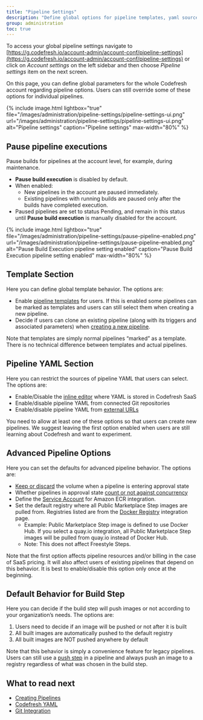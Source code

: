 ```yaml
---
title: "Pipeline Settings"
description: "Define global options for pipeline templates, yaml sources and approval behavior"
group: administration
toc: true
---
```


To access your global pipeline settings navigate to [https://g.codefresh.io/account-admin/account-conf/pipeline-settings](https://g.codefresh.io/account-admin/account-conf/pipeline-settings) or click on *Account settings* on the left sidebar and then choose *Pipeline settings* item on the next screen.

On this page, you can define global parameters for the whole Codefresh account regarding pipeline options. Users can still override some of these options for individual pipelines.

{% include image.html
lightbox="true"
file="/images/administration/pipeline-settings/pipeline-settings-ui.png"
url="/images/administration/pipeline-settings/pipeline-settings-ui.png"
alt="Pipeline settings"
caption="Pipeline settings"
max-width="80%"
%}


## Pause pipeline executions

Pause builds for pipelines at the account level, for example, during maintenance.  

* **Pause build execution** is disabled by default.  
* When enabled:  
  * New pipelines in the account are paused immediately. 
  * Existing pipelines with running builds are paused only after the builds have completed execution.  
* Paused pipelines are set to status Pending, and remain in this status until **Pause build execution** is manually disabled for the account.

{% include image.html
lightbox="true"
file="/images/administration/pipeline-settings/pause-pipeline-enabled.png"
url="/images/administration/pipeline-settings/pause-pipeline-enabled.png"
alt="Pause Build Execution pipeline setting enabled"
caption="Pause Build Execution pipeline setting enabled"
max-width="80%"
%}

## Template Section

Here you can define global template behavior. The options are:

* Enable [pipeline templates]({{site.baseurl}}/docs/docs/configure-ci-cd-pipeline/pipelines/#using-pipeline-templates) for users. If this is enabled some pipelines can be marked as templates and users can still select them when creating a new pipeline. 
* Decide if users can clone an existing pipeline (along with its triggers and associated parameters) when [creating a new pipeline]({{site.baseurl}}/docs/docs/configure-ci-cd-pipeline/pipelines/#creating-new-pipelines).

Note that templates are simply normal pipelines “marked” as a template. There is no technical difference between templates and actual pipelines.

## Pipeline YAML Section

Here you can restrict the sources of pipeline YAML that users can select. The options are:

* Enable/Disable the [inline editor]({{site.baseurl}}/docs/docs/configure-ci-cd-pipeline/pipelines/#using-the-inline-pipeline-editor) where YAML is stored in Codefresh SaaS
* Enable/disable pipeline YAML from connected Git repositories
* Enable/disable pipeline YAML from [external URLs]({{site.baseurl}}/docs/docs/configure-ci-cd-pipeline/pipelines/#loading-codefreshyml-from-version-control)

You need to allow at least one of these options so that users can create new pipelines. We suggest leaving the first option enabled when users are still learning about Codefresh and want to experiment. 

## Advanced Pipeline Options

Here you can set the defaults for advanced pipeline behavior. The options are:

* [Keep or discard]({{site.baseurl}}/docs/codefresh-yaml/steps/approval/#keeping-the-shared-volume-after-an-approval) the volume when a pipeline is entering approval state
* Whether pipelines in approval state [count or not against concurrency]({{site.baseurl}}/docs/codefresh-yaml/steps/approval/#define-concurrency-limits)
* Define the [Service Account]({{site.baseurl}}/docs/integrations/docker-registries/amazon-ec2-container-registry/#setting-up-ecr-integration---service-account) for Amazon ECR integration.
* Set the default registry where all Public Marketplace Step images are pulled from. Registries listed are from the [Docker Registry]({{site.baseurl}}/docs/integrations/docker-registries/) integration page.
  * Example: Public Marketplace Step image is defined to use Docker Hub. If you select a quay.io integration, all Public Marketplace Step images will be pulled from quay.io instead of Docker Hub.
  * Note: This does not affect Freestyle Steps.

Note that the first option affects pipeline resources and/or billing in the case of SaaS pricing. It will also affect users of existing pipelines that depend on this behavior. It is best to enable/disable this option only once at the beginning.

## Default Behavior for Build Step

Here you can decide if the build step will push images or not according to your organization’s needs. The options are:

1. Users need to decide if an image will be pushed or not after it is built
2. All built images are automatically pushed to the default registry
3. All built images are NOT pushed anywhere by default

Note that this behavior is simply a convenience feature for legacy pipelines. Users can still use a [push step]({{site.baseurl}}/docs/docs/codefresh-yaml/steps/push/) in a pipeline and always push an image to a registry regardless of what was chosen in the build step.

## What to read next

* [Creating Pipelines]({{site.baseurl}}/docs/docs/configure-ci-cd-pipeline/pipelines/)
* [Codefresh YAML]({{site.baseurl}}/docs/docs/codefresh-yaml/what-is-the-codefresh-yaml/)
* [Git Integration]({{site.baseurl}}/docs/docs/integrations/git-providers/)
